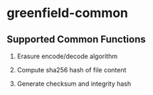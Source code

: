 # greenfield-common


## Supported Common Functions

1. Erasure encode/decode algorithm 

2. Compute sha256 hash of file content

3. Generate checksum and integrity hash
